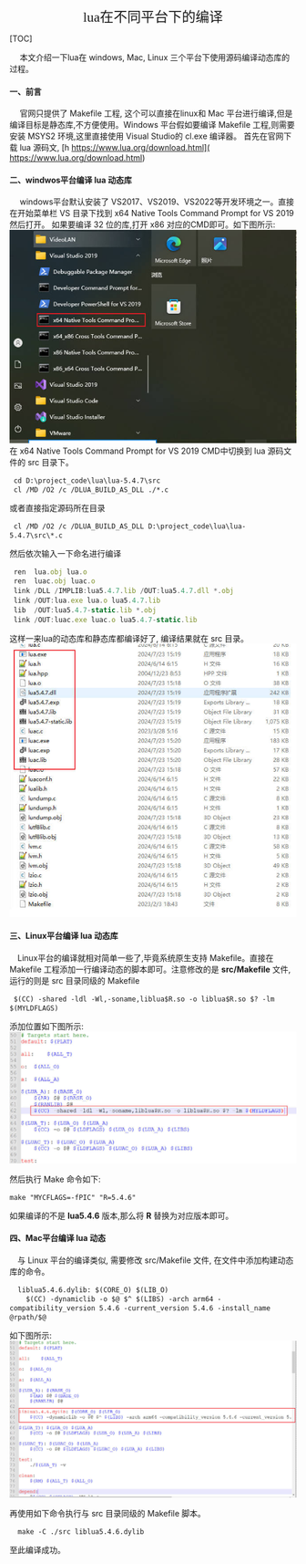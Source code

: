 <center> <font face=red size=5> lua在不同平台下的编译 </font> </center>

[TOC]

&emsp; 本文介绍一下lua在 windows, Mac, Linux 三个平台下使用源码编译动态库的过程。

#### 一、前言
&emsp; 官网只提供了 Makefile 工程, 这个可以直接在linux和 Mac 平台进行编译,但是编译目标是静态库,不方便使用。Windows 平台假如要编译 Makefile 工程,则需要安装 MSYS2 环境,这里直接使用 Visual Studio的 cl.exe 编译器。
首先在官网下载 lua 源码文, [h https://www.lua.org/download.html]( https://www.lua.org/download.html)

#### 二、windwos平台编译 lua 动态库
 &emsp; windows平台默认安装了 VS2017、VS2019、VS2022等开发环境之一。直接在开始菜单栏 VS 目录下找到 x64 Native Tools Command Prompt for VS 2019  然后打开。
 如果要编译 32 位的库,打开 x86 对应的CMD即可。如下图所示:
 ![remote](../blogimg/lua_compile/Snipaste_2024-07-23_12-05-48.jpg)
 在 x64 Native Tools Command Prompt for VS 2019 CMD中切换到 lua 源码文件的 src 目录下。
```shell
 cd D:\project_code\lua\lua-5.4.7\src
 cl /MD /O2 /c /DLUA_BUILD_AS_DLL ./*.c
```
或者直接指定源码所在目录
```shell
 cl /MD /O2 /c /DLUA_BUILD_AS_DLL D:\project_code\lua\lua-5.4.7\src\*.c
``` 
然后依次输入一下命名进行编译
```javascript
 ren  lua.obj lua.o
 ren  luac.obj luac.o
 link /DLL /IMPLIB:lua5.4.7.lib /OUT:lua5.4.7.dll *.obj
 link /OUT:lua.exe lua.o lua5.4.7.lib
 lib  /OUT:lua5.4.7-static.lib *.obj
 link /OUT:luac.exe luac.o lua5.4.7-static.lib
```
这样一来lua的动态库和静态库都编译好了, 编译结果就在 src 目录。
![remote](../blogimg/lua_compile/Snipaste_2024-07-23_15-20-52.jpg)

#### 三、Linux平台编译 lua 动态库
&emsp;Linux平台的编译就相对简单一些了,毕竟系统原生支持 Makefile。直接在 Makefile 工程添加一行编译动态的脚本即可。注意修改的是 **src/Makefile** 文件, 运行的则是 src 目录同级的 Makefile  
```shell
 $(CC) -shared -ldl -Wl,-soname,liblua$R.so -o liblua$R.so $? -lm $(MYLDFLAGS)
```
 添加位置如下图所示:
![remote](../blogimg/lua_compile/Snipaste_2024-07-24_14-32-04.jpg)

 然后执行 Make 命令如下:
 ```shell
 make "MYCFLAGS=-fPIC" "R=5.4.6"
 ```
 如果编译的不是 **lua5.4.6** 版本,那么将 **R** 替换为对应版本即可。	
	
#### 四、Mac平台编译 lua 动态
&emsp;与 Linux 平台的编译类似, 需要修改 src/Makefile 文件, 在文件中添加构建动态库的命令。
```shel 
  liblua5.4.6.dylib: $(CORE_O) $(LIB_O)
	$(CC) -dynamiclib -o $@ $^ $(LIBS) -arch arm64 -compatibility_version 5.4.6 -current_version 5.4.6 -install_name @rpath/$@
```
如下图所示:	
![remote](../blogimg/lua_compile/Snipaste_2024-07-24_14-51-47.jpg)	
	
再使用如下命令执行与 src 目录同级的 Makefile 脚本。
```shel   
  make -C ./src liblua5.4.6.dylib
```  
至此编译成功。